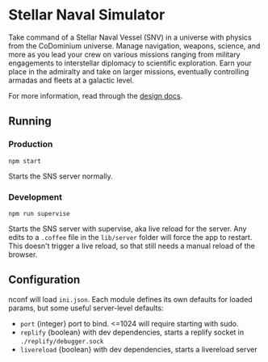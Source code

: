 # Stellar Naval Simulator

Take command of a Stellar Naval Vessel (SNV) in a universe with physics from the CoDominium universe. Manage navigation, weapons, science, and more as you lead your crew on various missions ranging from military engagements to interstellar diplomacy to scientific exploration. Earn your place in the admiralty and take on larger missions, eventually controlling armadas and fleets at a galactic level.


For more information, read through the [design docs](https://gist.github.com/DavidSouther/5390171).

## Running

### Production

```
npm start
```

Starts the SNS server normally.


### Development

```
npm run supervise
```

Starts the SNS server with supervise, aka live reload for the server. Any edits to a `.coffee` file in the `lib/server` folder will force the app to restart. This doesn't trigger a live reload, so that still needs a manual reload of the browser.


## Configuration

nconf will load `ini.json`. Each module defines its own defaults for loaded params, but some useful server-level defaults:

* `port` {integer} port to bind. <=1024 will require starting with sudo.
* `replify` {boolean} with dev dependencies, starts a replify socket in `./replify/debugger.sock`
* `livereload` {boolean} with dev dependencies, starts a livereload server

